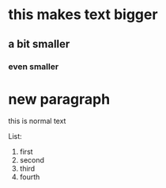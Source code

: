 # this makes text bigger 
## a bit smaller 
### even smaller 

# new paragraph 
this is normal text 

List: 
1. first
2. second
3. third 
4. fourth

